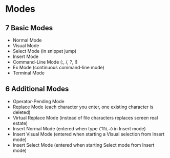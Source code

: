 # Modes

## 7 Basic Modes
* Normal Mode
* Visual Mode
* Select Mode (in snippet jump)
* Insert Mode
* Command-Line Mode (:, /, ?, !)
* Ex Mode (continuous command-line mode)
* Terminal Mode

## 6 Additional Modes
* Operator-Pending Mode
* Replace Mode (each character you enter, one existing character is deleted)
* Virtual Replace Mode (instead of file characters replaces screen real estate)
* Insert Normal Mode (entered when type `CTRL-O` in Insert mode)
* Insert Visual Mode (entered when starting a Visual selection from Insert mode)
* Insert Select Mode (entered when starting Select mode from Insert mode)
